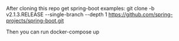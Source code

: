 After cloning this repo get spring-boot examples:
git clone -b v2.1.3.RELEASE --single-branch --depth 1 https://github.com/spring-projects/spring-boot.git

Then you can run docker-compose up 
